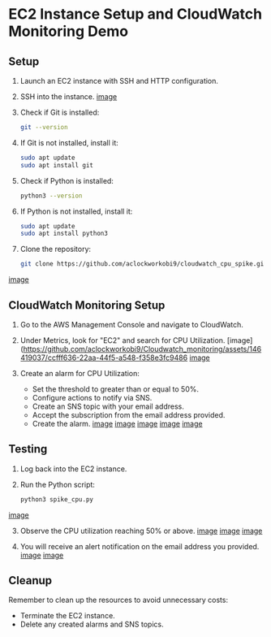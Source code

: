 # EC2 Instance Setup and CloudWatch Monitoring Demo


## Setup

1. Launch an EC2 instance with SSH and HTTP configuration.

2. SSH into the instance.
[image](https://github.com/aclockworkobi9/Cloudwatch_monitoring/assets/146419037/9b8a6040-57ba-40ca-ada3-eddf0d2d041f)


3. Check if Git is installed:

    ```bash
    git --version
    ```

4. If Git is not installed, install it:

    ```bash
    sudo apt update
    sudo apt install git
    ```

5. Check if Python is installed:

    ```bash
    python3 --version
    ```

6. If Python is not installed, install it:

    ```bash
    sudo apt update
    sudo apt install python3
    ```

7. Clone the repository:

    ```bash
    git clone https://github.com/aclockworkobi9/cloudwatch_cpu_spike.git
    ```
[image](https://github.com/aclockworkobi9/Cloudwatch_monitoring/assets/146419037/cbce0421-e38a-4275-b75d-75bdb4c32aa9)

## CloudWatch Monitoring Setup

1. Go to the AWS Management Console and navigate to CloudWatch.

2. Under Metrics, look for "EC2" and search for CPU Utilization.
[image](https://github.com/aclockworkobi9/Cloudwatch_monitoring/assets/146419037/ccfff636-22aa-44f5-a548-f358e3fc9486
[image](https://github.com/aclockworkobi9/Cloudwatch_monitoring/assets/146419037/9d6e7642-8fb9-402d-998d-f6f3665b148d)

4. Create an alarm for CPU Utilization:
   - Set the threshold to greater than or equal to 50%.
   - Configure actions to notify via SNS.
   - Create an SNS topic with your email address.
   - Accept the subscription from the email address provided.
   - Create the alarm.
[image](https://github.com/aclockworkobi9/Cloudwatch_monitoring/assets/146419037/5b33e34d-9583-4d65-bfb1-c06fdaf2bcb3)
[image](https://github.com/aclockworkobi9/Cloudwatch_monitoring/assets/146419037/607955dd-b282-4452-8265-e9b1d9c47c1e)
[image](https://github.com/aclockworkobi9/Cloudwatch_monitoring/assets/146419037/27a14b7c-fdd0-4d98-8506-dd23cc76f99a)
[image](https://github.com/aclockworkobi9/Cloudwatch_monitoring/assets/146419037/075d56e5-dca8-4935-bfe5-f1af36b4ffcf)
[image](https://github.com/aclockworkobi9/Cloudwatch_monitoring/assets/146419037/e70eb7f5-01f8-417b-989d-ebc87e951627)

## Testing

1. Log back into the EC2 instance.

2. Run the Python script:

    ```bash
    python3 spike_cpu.py
    ```
[image](https://github.com/aclockworkobi9/Cloudwatch_monitoring/assets/146419037/b91118b3-251f-4198-a7e6-8c4c1f2e680d)

3. Observe the CPU utilization reaching 50% or above.
[image](https://github.com/aclockworkobi9/Cloudwatch_monitoring/assets/146419037/6fece888-46e6-4d29-b12a-ce7e5fc745f0)
[image](https://github.com/aclockworkobi9/Cloudwatch_monitoring/assets/146419037/d901ab3e-f1d6-47a8-8a9b-1da03add5233)
[image](https://github.com/aclockworkobi9/Cloudwatch_monitoring/assets/146419037/42d5c266-3f3a-42be-b3ba-6c282e2d6050)

4. You will receive an alert notification on the email address you provided.
[image](https://github.com/aclockworkobi9/Cloudwatch_monitoring/assets/146419037/106e51ea-2f99-495f-b323-7f4eeed1adc7)
[image](https://github.com/aclockworkobi9/Cloudwatch_monitoring/assets/146419037/00237eea-d107-4a3a-ba11-21dc4bfb34c4)

## Cleanup

Remember to clean up the resources to avoid unnecessary costs:
- Terminate the EC2 instance.
- Delete any created alarms and SNS topics.


